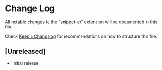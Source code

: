 # Change Log

All notable changes to the "snippet-er" extension will be documented in this file.

Check [Keep a Changelog](http://keepachangelog.com/) for recommendations on how to structure this file.

## [Unreleased]

- Initial release